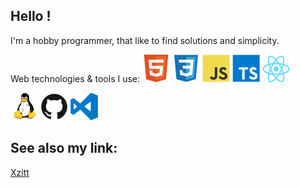 ## Hello !

I'm a hobby programmer, that like to find solutions and simplicity.

Web technologies & tools I use:
![alt](icons/html.svg)
![alt](icons/css.svg)
![alt](icons/javascript.svg)
![alt](icons/typescript.svg)
![alt](icons/react.svg)


![alt](icons/linux.svg)
![alt](icons/github.svg)
![alt](icons/vscode.svg)


## See also my link:
[Xzitt](https://xzitt.space)